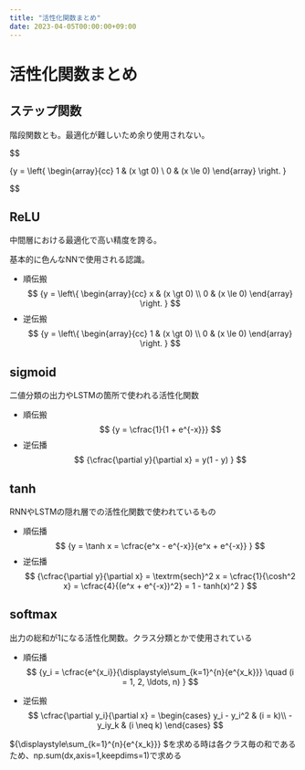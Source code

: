 ```yaml
---
title: "活性化関数まとめ"
date: 2023-04-05T00:00:00+09:00
---
```

# 活性化関数まとめ

## ステップ関数

階段関数とも。最適化が難しいため余り使用されない。

$$

{y = \left\{
  \begin{array}{cc}
    1 & (x \gt 0) \\
    0 & (x \le 0)
  \end{array}
\right.
}

$$

## ReLU

中間層における最適化で高い精度を誇る。

基本的に色んなNNで使用される認識。

- 順伝搬
$$ 
{y = \left\{
  \begin{array}{cc}
    x & (x \gt 0) \\
    0 & (x \le 0)
  \end{array}
\right.
}
$$
- 逆伝搬
$$
{y = \left\{
  \begin{array}{cc}
    1 & (x \gt 0) \\
    0 & (x \le 0)
  \end{array}
\right.
}
$$

## sigmoid

二値分類の出力やLSTMの箇所で使われる活性化関数

- 順伝搬
$$
{y = \cfrac{1}{1 + e^{-x}}}
$$
- 逆伝播
$$
{\cfrac{\partial y}{\partial x} = y(1 - y)
}
$$

## tanh

RNNやLSTMの隠れ層での活性化関数で使われているもの
- 順伝播
$$
{y = \tanh x = \cfrac{e^x - e^{-x}}{e^x + e^{-x}}
}
$$
- 逆伝播
$$
{\cfrac{\partial y}{\partial x} = \textrm{sech}^2 x = \cfrac{1}{\cosh^2 x} = \cfrac{4}{(e^x + e^{-x})^2} = 1 - tanh(x)^2
}
$$

## softmax

出力の総和が1になる活性化関数。クラス分類とかで使用されている

- 順伝播
$$
{y_i = \cfrac{e^{x_i}}{\displaystyle\sum_{k=1}^{n}{e^{x_k}}} \quad (i = 1, 2, \ldots, n)
}
$$

- 逆伝搬
$$
\cfrac{\partial y_i}{\partial x} = 
\begin{cases}
y_i - y_i^2 & (i = k)\\
-y_iy_k & (i \neq k)
\end{cases}
$$

${\displaystyle\sum_{k=1}^{n}{e^{x_k}}} $を求める時は各クラス毎の和であるため、np.sum(dx,axis=1,keepdims=1)で求める

